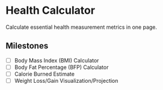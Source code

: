 # Health Calculator

Calculate essential health measurement metrics in one page.

## Milestones

- [ ] Body Mass Index (BMI) Calculator
- [ ] Body Fat Percentage (BFP) Calculator
- [ ] Calorie Burned Estimate
- [ ] Weight Loss/Gain Visualization/Projection
